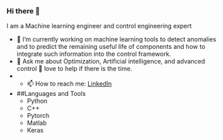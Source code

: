 ### Hi there 👋
I am a Machine learning engineer and control engineering expert
- 🔭 I’m currently working on machine learning tools to detect anomalies and to predict the remaining useful life of components and how to integrate such information into the control framework.
- 💬 Ask me about Optimization, Artificial intelligence, and advanced control  🤔 love to help if there is the time.
- - 📫 How to reach me: <a href="https:/[/www.google.com](https://www.linkedin.com/in/khoury-boutrous-655526a4/)/" target="_blank">LinkedIn</a>
- ##Languages and  Tools
  * Python
  * C++
  * Pytorch
  * Matlab
  * Keras
<!--
**KHOURYREPO/KHOURYREPO** is a ✨ _special_ ✨ repository because its `README.md` (this file) appears on your GitHub profile.

Here are some ideas to get you started:

- 🔭 I’m currently working on ...
- 🌱 I’m currently learning ...
- 👯 I’m looking to collaborate on ...
- 🤔 I’m looking for help with ...
- 💬 Ask me about ...
- 📫 How to reach me: ...
- 😄 Pronouns: ...
- ⚡ Fun fact: ...
-->
